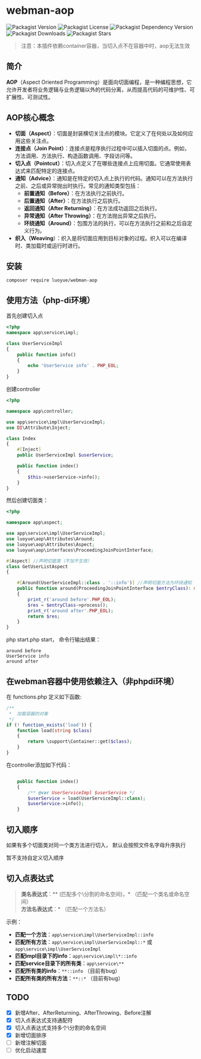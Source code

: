# webman-aop

![Packagist Version](https://img.shields.io/packagist/v/luoyue/webman-aop)
![Packagist License](https://img.shields.io/packagist/l/luoyue/webman-aop)
![Packagist Dependency Version](https://img.shields.io/packagist/dependency-v/luoyue/webman-aop/php)
![Packagist Downloads](https://img.shields.io/packagist/dt/luoyue/webman-aop)
![Packagist Stars](https://img.shields.io/packagist/stars/luoyue/webman-aop)

> 注意：本插件依赖container容器，当切入点不在容器中时，aop无法生效

## 简介
**AOP**（Aspect Oriented Programming）是面向切面编程，是一种编程思想，它允许开发者将业务逻辑与业务逻辑以外的代码分离，从而提高代码的可维护性、可扩展性、可测试性。

## AOP核心概念
- **切面（Aspect）**：切面是封装横切关注点的模块。它定义了在何处以及如何应用这些关注点。
- **连接点（Join Point）**：连接点是程序执行过程中可以插入切面的点。例如，方法调用、方法执行、构造函数调用、字段访问等。
- **切入点（Pointcut）**：切入点定义了在哪些连接点上应用切面。它通常使用表达式来匹配特定的连接点。
- **通知（Advice）**：通知是在特定的切入点上执行的代码。通知可以在方法执行之前、之后或异常抛出时执行。常见的通知类型包括：
  - **前置通知（Before）**：在方法执行之前执行。
  - **后置通知（After）**：在方法执行之后执行。
  - **返回通知（After Returning）**：在方法成功返回之后执行。
  - **异常通知（After Throwing）**：在方法抛出异常之后执行。
  - **环绕通知（Around）**：包围方法的执行，可以在方法执行之前和之后自定义行为。
- **织入（Weaving**）：织入是将切面应用到目标对象的过程。织入可以在编译时、类加载时或运行时进行。

## 安装
```
composer require luoyue/webman-aop
```

## 使用方法（php-di环境）
首先创建切入点
```php
<?php
namespace app\service\impl;

class UserServiceImpl
{
    public function info()
    {
        echo 'UserService info' . PHP_EOL;
    }
}
```

创建controller

```php
<?php

namespace app\controller;

use app\service\impl\UserServiceImpl;
use DI\Attribute\Inject;

class Index
{
    #[Inject]
    public UserServiceImpl $userService;

    public function index()
    {
        $this->userService->info();
    }
}
```

然后创建切面类：
```php
<?php

namespace app\aspect;

use app\service\impl\UserServiceImpl;
use luoyue\aop\Attributes\Around;
use luoyue\aop\Attributes\Aspect;
use luoyue\aop\interfaces\ProceedingJoinPointInterface;

#[Aspect] //声明切面类（不加不生效）
class GetUserListAspect
{

    #[Around(UserServiceImpl::class . '::info')] //声明切面方法为环绕通知
    public function around(ProceedingJoinPointInterface $entryClass): mixed
    {
        print_r('around before'.PHP_EOL);
        $res = $entryClass->process();
        print_r('around after'.PHP_EOL);
        return $res;
    }
}
```

php start.php start， 命令行输出结果：
```
around before
UserService info
around after
```


## 在webman容器中使用依赖注入（非phpdi环境）

在 functions.php 定义如下函数:

```php
/**
 *  加载容器的对象
 */
if (! function_exists('load')) {
    function load(string $class)
    {
        return \support\Container::get($class);
    }
}
```

在controller添加如下代码：

```php

    public function index()
    {
        /** @var UserServiceImpl $userService */
        $userService = load(UserServiceImpl::class);
        $userService->info();
    }
```

## 切入顺序
如果有多个切面类对同一个类方法进行切入， 默认会按照文件名字母升序执行

暂不支持自定义切入顺序

## 切入点表达式
> **类名表达式**：** (匹配多个\分割的命名空间)，* （匹配一个类名或命名空间）<br>
> **方法名表达式**：* （匹配一个方法名）

示例：
- **匹配一个方法**：`app\service\impl\UserServiceImpl::info`
- **匹配所有方法**：`app\service\impl\UserServiceImpl::*` 或 `app\service\impl\UserServiceImpl`
- **匹配impl目录下的info**：`app\service\impl\*::info`
- **匹配service目录下的所有类**：`app\service\**`
- **匹配所有类的info**：`**::info` （目前有bug）
- **匹配所有类的所有方法**：`**::*` （目前有bug）

## TODO
- [x] 新增After、AfterReturning、AfterThrowing、Before注解
- [x] 切入点表达式支持通配符
- [x] 切入点表达式支持多个\分割的命名空间
- [x] 新增切面排序
- [ ] 新增注解切面
- [ ] 优化启动速度